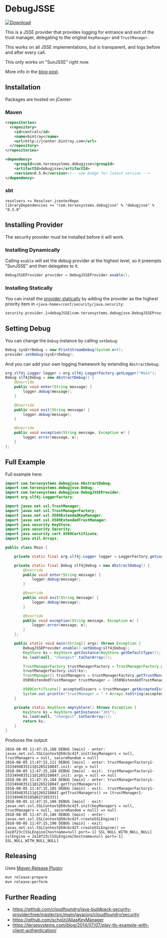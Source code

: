 # DebugJSSE

[ ![Download](https://api.bintray.com/packages/tersesystems/maven/debugjsse/images/download.svg) ](https://bintray.com/tersesystems/maven/debugjsse/_latestVersion)

This is a JSSE provider that provides logging for entrance and exit of the trust manager, delegating to the original `KeyManager` and `TrustManager`.

This works on all JSSE implementations, but is transparent, and logs before and after every call.

This only works on "SunJSSE" right now.

More info in the [blog post](https://tersesystems.com/blog/2018/07/27/debug-java-tls-ssl-provider/).

## Installation

Packages are hosted on jCenter:

### Maven

```xml
<repositories>
  <repository>
    <id>central</id>
    <name>bintray</name>
    <url>http://jcenter.bintray.com</url>
  </repository>
</repositories>

<dependency>
    <groupId>com.tersesystems.debugjsse</groupId>
    <artifactId>debugjsse</artifactId>
    <version>0.5.0</version><!-- see badge for latest version -->
</dependency>
```

### sbt

```
resolvers += Resolver.jcenterRepo 
libraryDependencies += "com.tersesystems.debugjsse" % "debugjsse" % "0.5.0"
```

## Installing Provider

The security provider must be installed before it will work.

### Installing Dynamically

Calling `enable` will set the debug provider at the highest level, so it preempts "SunJSSE" and then delegates to it.

```java
DebugJSSEProvider provider = DebugJSSEProvider.enable();
```

### Installing Statically

You can install the [provider statically](https://docs.oracle.com/javase/9/security/java-secure-socket-extension-jsse-reference-guide.htm#JSSEC-GUID-8BC473B2-CD64-4E8B-8136-80BB286091B1) by adding the provider as the highest priority item in `<java-home>/conf/security/java.security`:

```bash
security.provider.1=debugJSSE|com.tersesystems.debugjsse.DebugJSSEProvider
```

## Setting Debug

You can change the `Debug` instance by calling `setDebug`:

```java
Debug sysErrDebug = new PrintStreamDebug(System.err);
provider.setDebug(sysErrDebug);
```

And you can add your own logging framework by extending `AbstractDebug`:

```java
org.slf4j.Logger logger = org.slf4j.LoggerFactory.getLogger("Main");
Debug slf4jDebug = new AbstractDebug() {
    @Override
    public void enter(String message) {
        logger.debug(message);
    }

    @Override
    public void exit(String message) {
        logger.debug(message);
    }

    @Override
    public void exception(String message, Exception e) {
        logger.error(message, e);
    }
};
```

## Full Example

Full example here:

```java
import com.tersesystems.debugjsse.AbstractDebug;
import com.tersesystems.debugjsse.Debug;
import com.tersesystems.debugjsse.DebugJSSEProvider;
import org.slf4j.LoggerFactory;

import javax.net.ssl.TrustManager;
import javax.net.ssl.TrustManagerFactory;
import javax.net.ssl.X509ExtendedKeyManager;
import javax.net.ssl.X509ExtendedTrustManager;
import java.security.KeyStore;
import java.security.Security;
import java.security.cert.X509Certificate;
import java.util.Arrays;

public class Main {

    private static final org.slf4j.Logger logger = LoggerFactory.getLogger("Main");

    private static final Debug slf4jDebug = new AbstractDebug() {
        @Override
        public void enter(String message) {
            logger.debug(message);
        }

        @Override
        public void exit(String message) {
            logger.debug(message);
        }

        @Override
        public void exception(String message, Exception e) {
            logger.error(message, e);
        }
    };

    public static void main(String[] args) throws Exception {
        DebugJSSEProvider.enable().setDebug(slf4jDebug);
        KeyStore ks = KeyStore.getInstance(KeyStore.getDefaultType());
        ks.load(null, "changeit".toCharArray());

        TrustManagerFactory trustManagerFactory = TrustManagerFactory.getInstance(TrustManagerFactory.getDefaultAlgorithm());
        trustManagerFactory.init(ks);
        TrustManager[] trustManagers = trustManagerFactory.getTrustManagers();
        X509ExtendedTrustManager trustManager = (X509ExtendedTrustManager) trustManagers[0];

        X509Certificate[] acceptedIssuers = trustManager.getAcceptedIssuers();
        System.out.println("trustManager = " + Arrays.toString(acceptedIssuers));
    }

    private static KeyStore emptyStore() throws Exception {
        KeyStore ks = KeyStore.getInstance("JKS");
        ks.load(null, "changeit".toCharArray());
        return ks;
    }
}
```

Produces the output:

```
2018-08-05 11:47:15,108 DEBUG [main] - enter: javax.net.ssl.SSLContext@50cbc42f.init(keyManagers = null, trustManagers = null, secureRandom = null)
2018-08-05 11:47:15,111 DEBUG [main] - enter: trustManagerFactory1-1533494835111@1265210847.init: args = null
2018-08-05 11:47:15,184 DEBUG [main] - exit:  trustManagerFactory1-1533494835111@1265210847.init: args = null => null
2018-08-05 11:47:15,184 DEBUG [main] - enter: trustManagerFactory1-1533494835111@1265210847.getTrustManagers()
2018-08-05 11:47:15,185 DEBUG [main] - exit:  trustManagerFactory1-1533494835111@1265210847.getTrustManagers() => [trustManager1-1533494835185@627185331]
2018-08-05 11:47:15,186 DEBUG [main] - exit:  javax.net.ssl.SSLContext@50cbc42f.init(keyManagers = null, trustManagers = null, secureRandom = null) => null
2018-08-05 11:47:15,186 DEBUG [main] - enter: javax.net.ssl.SSLContext@50cbc42f.createSSLEngine()
2018-08-05 11:47:15,190 DEBUG [main] - exit:  javax.net.ssl.SSLContext@50cbc42f.createSSLEngine() => 2a18f23c[SSLEngine[hostname=null port=-1] SSL_NULL_WITH_NULL_NULL]
sslEngine = 2a18f23c[SSLEngine[hostname=null port=-1] SSL_NULL_WITH_NULL_NULL]
```

## Releasing

Uses [Maven Release Plugin](http://maven.apache.org/maven-release/maven-release-plugin/plugin-info.html):

```bash
mvn release:prepare
mvn release:perform
```

## Further Reading

* https://github.com/cloudfoundry/java-buildpack-security-provider/tree/master/src/main/java/org/cloudfoundry/security
* https://github.com/scholzj/AliasKeyManager
* https://tersesystems.com/blog/2014/07/07/play-tls-example-with-client-authentication/
